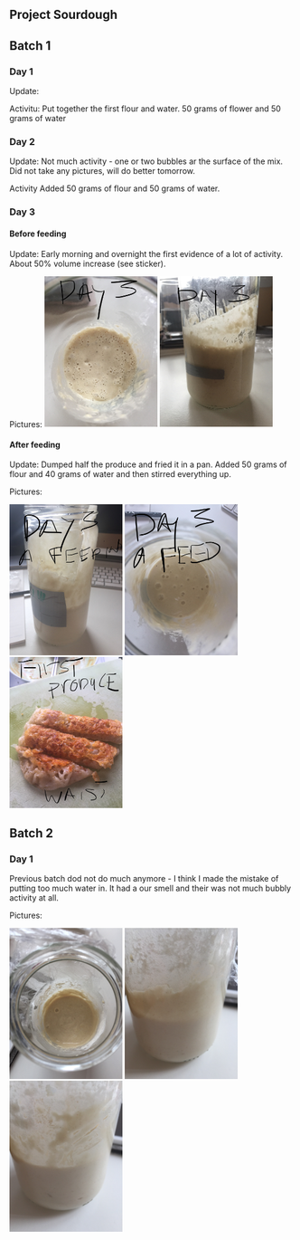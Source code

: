 ## Project Sourdough

## Batch 1

### Day 1
Update:

Activitu:  Put together the first flour and water.  50 grams of flower and 50 grams of water
### Day 2
Update: Not much activity - one or two bubbles ar the surface of the mix.  Did not take any pictures, will do better tomorrow.

Activity Added 50 grams of flour and 50 grams of water.

### Day 3

#### Before feeding
Update: Early morning and overnight the first evidence of a lot of activity.  About 50% volume increase (see sticker).

Pictures:
<img src="images/day3_1.jpg" width="200" alt="Homemade">
<img src="images/day3_2.jpg" width="200" alt="Homemade">

#### After feeding

Update: Dumped half the produce and fried it in a pan.  Added 50 grams of flour and 40 grams of water and then stirred everything up.

Pictures:

<img src="images/day3_after_feed_1.jpg" width="200" alt="Homemade">
<img src="images/day3_after_feed_2.jpg" width="200" alt="Homemade">
<img src="images/day3_fried_waste.jpg" width="200" alt="Homemade">

## Batch 2

### Day 1
Previous batch dod not do much anymore - I think I made the mistake of putting too much water in.  It had a our smell and their was not much bubbly activity at all.

Pictures:

<img src="images/new_day_1.1.jpg" width="200" alt="Homemade">
<img src="images/new_day_1.2.jpg" width="200" alt="Homemade">
<img src="images/new_day_1.3.jpg" width="200" alt="Homemade">
